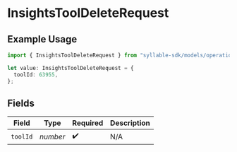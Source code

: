# InsightsToolDeleteRequest

## Example Usage

```typescript
import { InsightsToolDeleteRequest } from "syllable-sdk/models/operations";

let value: InsightsToolDeleteRequest = {
  toolId: 63955,
};
```

## Fields

| Field              | Type               | Required           | Description        |
| ------------------ | ------------------ | ------------------ | ------------------ |
| `toolId`           | *number*           | :heavy_check_mark: | N/A                |